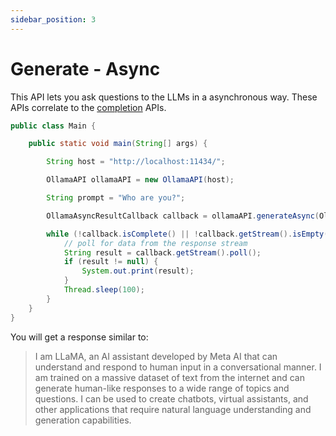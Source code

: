 ```yaml
---
sidebar_position: 3
---
```


# Generate - Async

This API lets you ask questions to the LLMs in a asynchronous way.
These APIs correlate to
the [completion](https://github.com/jmorganca/ollama/blob/main/docs/api.md#generate-a-completion) APIs.

```java
public class Main {

    public static void main(String[] args) {

        String host = "http://localhost:11434/";

        OllamaAPI ollamaAPI = new OllamaAPI(host);

        String prompt = "Who are you?";

        OllamaAsyncResultCallback callback = ollamaAPI.generateAsync(OllamaModelType.LLAMA2, prompt);

        while (!callback.isComplete() || !callback.getStream().isEmpty()) {
            // poll for data from the response stream
            String result = callback.getStream().poll();
            if (result != null) {
                System.out.print(result);
            }
            Thread.sleep(100);
        }
    }
}
```

You will get a response similar to:

> I am LLaMA, an AI assistant developed by Meta AI that can understand and respond to human input in a conversational
> manner. I am trained on a massive dataset of text from the internet and can generate human-like responses to a wide
> range of topics and questions. I can be used to create chatbots, virtual assistants, and other applications that
> require
> natural language understanding and generation capabilities.